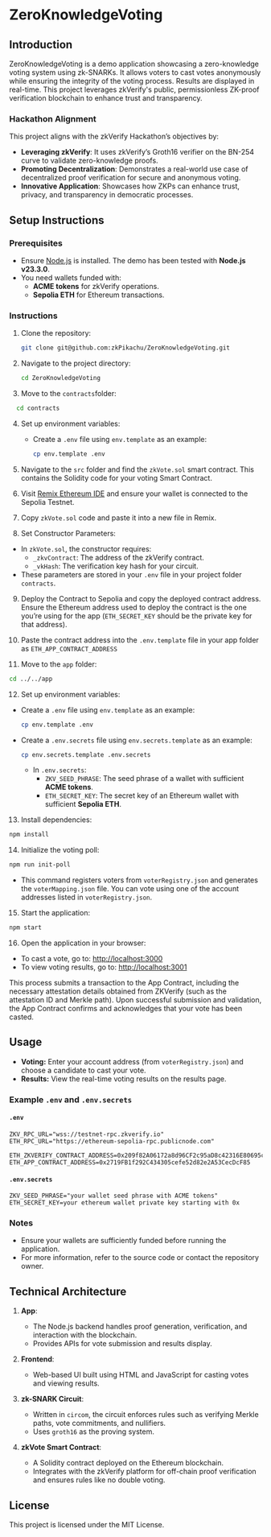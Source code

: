 # ZeroKnowledgeVoting

## Introduction
ZeroKnowledgeVoting is a demo application showcasing a zero-knowledge voting system using zk-SNARKs. It allows voters to cast votes anonymously while ensuring the integrity of the voting process. Results are displayed in real-time. This project leverages zkVerify's public, permissionless ZK-proof verification blockchain to enhance trust and transparency.


### Hackathon Alignment

This project aligns with the zkVerify Hackathon’s objectives by:

- **Leveraging zkVerify**: It uses zkVerify’s Groth16 verifier on the BN-254 curve to validate zero-knowledge proofs.
- **Promoting Decentralization**: Demonstrates a real-world use case of decentralized proof verification for secure and anonymous voting.
- **Innovative Application**: Showcases how ZKPs can enhance trust, privacy, and transparency in democratic processes.



## Setup Instructions

### Prerequisites
- Ensure [Node.js](https://nodejs.org/) is installed. The demo has been tested with **Node.js v23.3.0**.
- You need wallets funded with:
  - **ACME tokens** for zkVerify operations.
  - **Sepolia ETH** for Ethereum transactions.
### Instructions
1. Clone the repository:
   ```bash
   git clone git@github.com:zkPikachu/ZeroKnowledgeVoting.git
   ```

2. Navigate to the project directory:
   ```bash
   cd ZeroKnowledgeVoting
   ```
3. Move to the `contracts`folder:   

 ```bash
   cd contracts
   ```
4. Set up environment variables:
   - Create a `.env` file using `env.template` as an example:
     ```bash
     cp env.template .env
     ```
5. Navigate to the `src` folder and find the `zkVote.sol` smart contract. 
This contains the Solidity code for your voting Smart Contract. 

6. Visit [Remix Ethereum IDE](https://remix.ethereum.org/) and ensure your wallet is connected to the Sepolia Testnet.

7. Copy `zkVote.sol` code and paste it into a new file in Remix.
8. Set Constructor Parameters:
-   In `zkVote.sol`, the constructor requires:
    * `_zkvContract`: The address of the zkVerify contract.
    * `_vkHash`: The verification key hash for your circuit.
- These parameters are stored in your `.env` file in your project folder `contracts`.

9. Deploy the Contract to Sepolia and copy the deployed contract address. Ensure the Ethereum address used to deploy the contract is the one you’re using for the app (`ETH_SECRET_KEY` should be the private key for that address).
10. Paste the contract address into the `.env.template` file in your app folder as `ETH_APP_CONTRACT_ADDRESS` 

11. Move to the `app` folder:
   ```bash
   cd ../../app

   ```

12. Set up environment variables:
   - Create a `.env` file using `env.template` as an example:
     ```bash
     cp env.template .env
     ```
   - Create a `.env.secrets` file using `env.secrets.template` as an example:
     ```bash
     cp env.secrets.template .env.secrets
     ```
     - In `.env.secrets`:
       - `ZKV_SEED_PHRASE`: The seed phrase of a wallet with sufficient **ACME tokens**.
       - `ETH_SECRET_KEY`: The secret key of an Ethereum wallet with sufficient **Sepolia ETH**.

13. Install dependencies:
   ```bash
   npm install
   ```

14. Initialize the voting poll:
   ```bash
   npm run init-poll
   ```
   - This command registers voters from `voterRegistry.json` and generates the `voterMapping.json` file. You can vote using one of the account addresses listed in `voterRegistry.json`.

15. Start the application:
   ```bash
   npm start
   ```

16. Open the application in your browser:
   - To cast a vote, go to: [http://localhost:3000](http://localhost:3000)
   - To view voting results, go to: [http://localhost:3001](http://localhost:3001)

This process submits a transaction to the App Contract, including the necessary attestation details obtained from ZKVerify (such as the attestation ID and Merkle path). Upon successful submission and validation, the App Contract confirms and acknowledges that your vote has been casted.

## Usage
- **Voting:** Enter your account address (from `voterRegistry.json`) and choose a candidate to cast your vote.
- **Results:** View the real-time voting results on the results page.

### Example `.env` and `.env.secrets`

#### `.env`
```plaintext
ZKV_RPC_URL="wss://testnet-rpc.zkverify.io"
ETH_RPC_URL="https://ethereum-sepolia-rpc.publicnode.com"

ETH_ZKVERIFY_CONTRACT_ADDRESS=0x209f82A06172a8d96CF2c95aD8c42316E80695c1
ETH_APP_CONTRACT_ADDRESS=0x2719FB1f292C434305cefe52d82e2A53CecDcF85
```

#### `.env.secrets`
```plaintext
ZKV_SEED_PHRASE="your wallet seed phrase with ACME tokens"
ETH_SECRET_KEY=your ethereum wallet private key starting with 0x
```
### Notes
- Ensure your wallets are sufficiently funded before running the application.
- For more information, refer to the source code or contact the repository owner.

## Technical Architecture


1. **App**:

   - The Node.js backend handles proof generation, verification, and interaction with the blockchain.
   - Provides APIs for vote submission and results display.

2. **Frontend**:

   - Web-based UI built using HTML and JavaScript for casting votes and viewing results.

3. **zk-SNARK Circuit**:

   - Written in `circom`, the circuit enforces rules such as verifying Merkle paths, vote commitments, and nullifiers.
   - Uses `groth16` as the proving system.

4. **zkVote Smart Contract**:

   - A Solidity contract deployed on the Ethereum blockchain.
   - Integrates with the zkVerify platform for off-chain proof verification and ensures rules like no double voting.



## License
This project is licensed under the MIT License.
